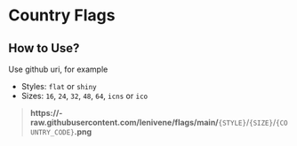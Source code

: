 # Country Flags

## How to Use?

Use github uri, for example

- Styles: `flat` or `shiny`
- Sizes: `16`, `24`, `32`, `48`, `64`, `icns` or `ico`

> **https­://­raw.githubusercontent.com/lenivene/flags/main/**`{STYLE}`/`{SIZE}`/`{COUNTRY_CODE}`**.png**

